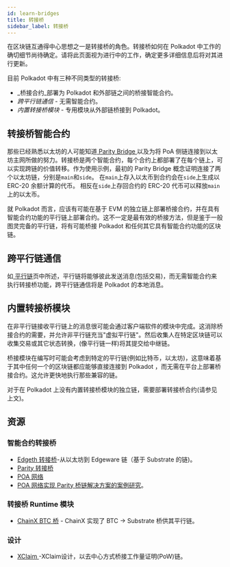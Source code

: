 ```yaml
---
id: learn-bridges
title: 转接桥
sidebar_label: 转接桥
---
```


在区块链互通得中心思想之一是转接桥的角色。转接桥如何在 Polkadot 中工作的确切细节尚待确定。请将此页面视为进行中的工作，确定更多详细信息后将对其进行更新。

目前 Polkadot 中有三种不同类型的转接桥:

* _桥接合约_部署为 Polkadot 和外部链之间的桥接智能合约。
* _跨平行链通信_ - 无需智能合约。
* _内置转接桥模块_ - 专用模块从外部链桥接到 Polkadot。

## 转接桥智能合约

那些已经熟悉以太坊的人可能知道[ Parity Bridge ](https://github.com/paritytech/parity-bridge)以及为将 PoA 侧链连接到以太坊主网所做的努力。转接桥是两个智能合约，每个合约上都部署了在每个链上，可以实现跨链的价值转移。作为使用示例，最初的 Parity Bridge 概念证明连接了两个以太坊链，分别是` main `和` side `。 在` main `上存入以太币到合约会在` side `上生成以 ERC-20 余额计算的代币。 相反在` side `上存回合约的 ERC-20 代币可以释放` main `上的以太币。

就 Polkadot 而言，应该有可能在基于 EVM 的独立链上部署桥接合约，并在具有智能合约功能的平行链上部署合约。这不一定是最有效的桥接方法，但是鉴于一般图灵完备的平行链，将有可能桥接 Polkadot 和任何其它具有智能合约功能的区块链。

## 跨平行链通信
如[ 平行链](learn-parachains)页中所述，平行链将能够彼此发送消息(包括交易)，而无需智能合约来执行转接桥功能，跨平行链通信将是 Polkadot 的本地消息。

## 内置转接桥模块

在非平行链接收平行链上的消息很可能会通过客户端软件的模块中完成。这消除桥接合约的需要，并允许非平行链充当"虚拟平行链"。然后收集人在特定区块链可以收集交易或其它状态转换，(像平行链一样)将其提交给中继链。

桥接模块在编写时可能会考虑到特定的平行链(例如比特币，以太坊)，这意味着基于其中任何一个的区块链都应能够直接连接到 Polkadot ，而无需在平台上部署桥接合约。这允许更快地执行那些兼容的链。

对于在 Polkadot 上没有内置转接桥模块的独立链，需要部署转接桥合约(请参见上文)。

## 资源

### 智能合约转接桥

- [ Edgeth 转接桥](https://github.com/hicommonwealth/edgeth_bridge/)-从以太坊到 Edgeware 链（基于 Substrate 的链)。
- [Parity 转接桥](https://github.com/paritytech/parity-bridge)
- [POA 网络](https://poa.network/)
- [ POA 网络实现 Parity 桥链解决方案的案例研究](https://medium.com/giveth/ethereum-dapp-scaling-poa-network-acee8a51e772)。

### 转接桥 Runtime 模块

- [ ChainX BTC 桥](https://github.com/chainx-org/ChainX/tree/develop/cxrml/bridge/btc) - ChainX  实现了 BTC -> Substrate 桥供其平行链。

### 设计

- [ XClaim ](https://eprint.iacr.org/2018/643.pdf)-XClaim设计，以去中心方式桥接工作量证明(PoW)链。
